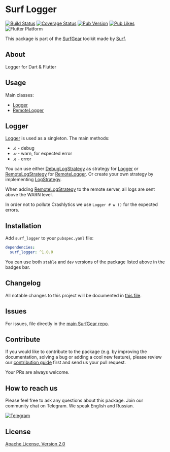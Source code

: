 # Surf Logger

[![Build Status](https://github.com/surfstudio/SurfGear/workflows/build/badge.svg)](https://github.com/surfstudio/SurfGear)
[![Coverage Status](https://codecov.io/gh/surfstudio/SurfGear/branch/dev/graph/badge.svg?flag=surf_logger)](https://codecov.io/gh/surfstudio/SurfGear)
[![Pub Version](https://img.shields.io/pub/v/surf_logger)](https://pub.dev/packages/surf_logger)
[![Pub Likes](https://badgen.net/pub/likes/surf_logger)](https://pub.dev/packages/surf_logger)
![Flutter Platform](https://badgen.net/pub/flutter-platform/surf_logger)

This package is part of the [SurfGear](https://github.com/surfstudio/SurfGear) toolkit made by [Surf](https://surf.ru).

## About

Logger for Dart & Flutter

## Usage

Main classes:

* [Logger](./lib/src/logger.dart)
* [RemoteLogger](./lib/src/remote_logger.dart)

## Logger

[Logger](./lib/src/logger.dart) is used as a singleton. The main methods:

* .`d` - debug
* .`w` - warn, for expected error
* .`e` - error

You can use either [DebugLogStrategy](./lib/src/strategies/impl/debug_strategy.dart) as strategy for [Logger](./lib/src/logger.dart) or [RemoteLogStrategy](./lib/src/strategies/impl/remote_strategy.dart) for [RemoteLogger](./lib/src/remote_logger.dart). Or create your own strategy by implementing [LogStrategy](./lib/src/strategies/log_strategy.dart).

When adding [RemoteLogStrategy](lib/src/strategies/impl/remote_strategy.dart) to the remote server, all logs are sent above the WARN level.

In order not to pollute Crashlytics we use `Logger # w ()` for the expected errors.

## Installation

Add `surf_logger` to your `pubspec.yaml` file:

```yaml
dependencies:
  surf_logger: ^1.0.0
```

You can use both `stable` and `dev` versions of the package listed above in the badges bar.

## Changelog

All notable changes to this project will be documented in [this file](./CHANGELOG.md).

## Issues

For issues, file directly in the [main SurfGear repo](https://github.com/surfstudio/SurfGear).

## Contribute

If you would like to contribute to the package (e.g. by improving the documentation, solving a bug or adding a cool new feature), please review our [contribution guide](../../CONTRIBUTING.md) first and send us your pull request.

Your PRs are always welcome.

## How to reach us

Please feel free to ask any questions about this package. Join our community chat on Telegram. We speak English and Russian.

[![Telegram](https://img.shields.io/badge/chat-on%20Telegram-blue.svg)](https://t.me/SurfGear)

## License

[Apache License, Version 2.0](https://www.apache.org/licenses/LICENSE-2.0)
